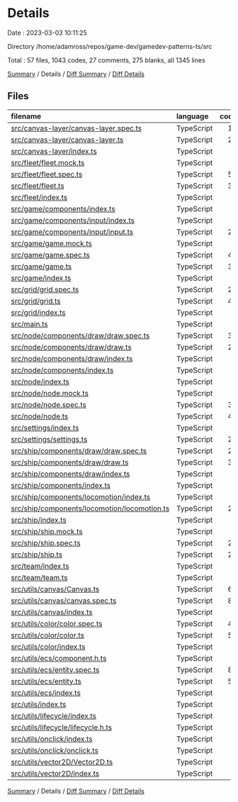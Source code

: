 # Details

Date : 2023-03-03 10:11:25

Directory /home/adamross/repos/game-dev/gamedev-patterns-ts/src

Total : 57 files,  1043 codes, 27 comments, 275 blanks, all 1345 lines

[Summary](results.md) / Details / [Diff Summary](diff.md) / [Diff Details](diff-details.md)

## Files
| filename | language | code | comment | blank | total |
| :--- | :--- | ---: | ---: | ---: | ---: |
| [src/canvas-layer/canvas-layer.spec.ts](/src/canvas-layer/canvas-layer.spec.ts) | TypeScript | 19 | 0 | 6 | 25 |
| [src/canvas-layer/canvas-layer.ts](/src/canvas-layer/canvas-layer.ts) | TypeScript | 26 | 0 | 8 | 34 |
| [src/canvas-layer/index.ts](/src/canvas-layer/index.ts) | TypeScript | 1 | 0 | 0 | 1 |
| [src/fleet/fleet.mock.ts](/src/fleet/fleet.mock.ts) | TypeScript | 4 | 0 | 1 | 5 |
| [src/fleet/fleet.spec.ts](/src/fleet/fleet.spec.ts) | TypeScript | 52 | 0 | 16 | 68 |
| [src/fleet/fleet.ts](/src/fleet/fleet.ts) | TypeScript | 33 | 0 | 6 | 39 |
| [src/fleet/index.ts](/src/fleet/index.ts) | TypeScript | 2 | 0 | 0 | 2 |
| [src/game/components/index.ts](/src/game/components/index.ts) | TypeScript | 1 | 0 | 0 | 1 |
| [src/game/components/input/index.ts](/src/game/components/input/index.ts) | TypeScript | 1 | 0 | 0 | 1 |
| [src/game/components/input/input.ts](/src/game/components/input/input.ts) | TypeScript | 23 | 0 | 6 | 29 |
| [src/game/game.mock.ts](/src/game/game.mock.ts) | TypeScript | 2 | 0 | 1 | 3 |
| [src/game/game.spec.ts](/src/game/game.spec.ts) | TypeScript | 42 | 1 | 16 | 59 |
| [src/game/game.ts](/src/game/game.ts) | TypeScript | 38 | 11 | 13 | 62 |
| [src/game/index.ts](/src/game/index.ts) | TypeScript | 2 | 0 | 0 | 2 |
| [src/grid/grid.spec.ts](/src/grid/grid.spec.ts) | TypeScript | 20 | 0 | 6 | 26 |
| [src/grid/grid.ts](/src/grid/grid.ts) | TypeScript | 41 | 0 | 11 | 52 |
| [src/grid/index.ts](/src/grid/index.ts) | TypeScript | 1 | 0 | 0 | 1 |
| [src/main.ts](/src/main.ts) | TypeScript | 2 | 0 | 1 | 3 |
| [src/node/components/draw/draw.spec.ts](/src/node/components/draw/draw.spec.ts) | TypeScript | 35 | 0 | 12 | 47 |
| [src/node/components/draw/draw.ts](/src/node/components/draw/draw.ts) | TypeScript | 27 | 0 | 5 | 32 |
| [src/node/components/draw/index.ts](/src/node/components/draw/index.ts) | TypeScript | 1 | 0 | 0 | 1 |
| [src/node/components/index.ts](/src/node/components/index.ts) | TypeScript | 1 | 0 | 0 | 1 |
| [src/node/index.ts](/src/node/index.ts) | TypeScript | 3 | 0 | 0 | 3 |
| [src/node/node.mock.ts](/src/node/node.mock.ts) | TypeScript | 7 | 0 | 1 | 8 |
| [src/node/node.spec.ts](/src/node/node.spec.ts) | TypeScript | 33 | 0 | 10 | 43 |
| [src/node/node.ts](/src/node/node.ts) | TypeScript | 44 | 1 | 11 | 56 |
| [src/settings/index.ts](/src/settings/index.ts) | TypeScript | 1 | 0 | 0 | 1 |
| [src/settings/settings.ts](/src/settings/settings.ts) | TypeScript | 20 | 0 | 1 | 21 |
| [src/ship/components/draw/draw.spec.ts](/src/ship/components/draw/draw.spec.ts) | TypeScript | 24 | 0 | 8 | 32 |
| [src/ship/components/draw/draw.ts](/src/ship/components/draw/draw.ts) | TypeScript | 36 | 0 | 7 | 43 |
| [src/ship/components/draw/index.ts](/src/ship/components/draw/index.ts) | TypeScript | 1 | 0 | 0 | 1 |
| [src/ship/components/index.ts](/src/ship/components/index.ts) | TypeScript | 2 | 0 | 0 | 2 |
| [src/ship/components/locomotion/index.ts](/src/ship/components/locomotion/index.ts) | TypeScript | 1 | 0 | 0 | 1 |
| [src/ship/components/locomotion/locomotion.ts](/src/ship/components/locomotion/locomotion.ts) | TypeScript | 20 | 0 | 9 | 29 |
| [src/ship/index.ts](/src/ship/index.ts) | TypeScript | 3 | 0 | 0 | 3 |
| [src/ship/ship.mock.ts](/src/ship/ship.mock.ts) | TypeScript | 7 | 0 | 1 | 8 |
| [src/ship/ship.spec.ts](/src/ship/ship.spec.ts) | TypeScript | 28 | 0 | 8 | 36 |
| [src/ship/ship.ts](/src/ship/ship.ts) | TypeScript | 21 | 0 | 6 | 27 |
| [src/team/index.ts](/src/team/index.ts) | TypeScript | 1 | 0 | 0 | 1 |
| [src/team/team.ts](/src/team/team.ts) | TypeScript | 4 | 0 | 0 | 4 |
| [src/utils/canvas/Canvas.ts](/src/utils/canvas/Canvas.ts) | TypeScript | 68 | 1 | 20 | 89 |
| [src/utils/canvas/canvas.spec.ts](/src/utils/canvas/canvas.spec.ts) | TypeScript | 80 | 0 | 25 | 105 |
| [src/utils/canvas/index.ts](/src/utils/canvas/index.ts) | TypeScript | 1 | 0 | 0 | 1 |
| [src/utils/color/color.spec.ts](/src/utils/color/color.spec.ts) | TypeScript | 42 | 0 | 8 | 50 |
| [src/utils/color/color.ts](/src/utils/color/color.ts) | TypeScript | 51 | 4 | 11 | 66 |
| [src/utils/color/index.ts](/src/utils/color/index.ts) | TypeScript | 1 | 0 | 0 | 1 |
| [src/utils/ecs/component.h.ts](/src/utils/ecs/component.h.ts) | TypeScript | 5 | 0 | 1 | 6 |
| [src/utils/ecs/entity.spec.ts](/src/utils/ecs/entity.spec.ts) | TypeScript | 80 | 4 | 21 | 105 |
| [src/utils/ecs/entity.ts](/src/utils/ecs/entity.ts) | TypeScript | 56 | 5 | 13 | 74 |
| [src/utils/ecs/index.ts](/src/utils/ecs/index.ts) | TypeScript | 2 | 0 | 0 | 2 |
| [src/utils/index.ts](/src/utils/index.ts) | TypeScript | 6 | 0 | 0 | 6 |
| [src/utils/lifecycle/index.ts](/src/utils/lifecycle/index.ts) | TypeScript | 1 | 0 | 0 | 1 |
| [src/utils/lifecycle/lifecycle.h.ts](/src/utils/lifecycle/lifecycle.h.ts) | TypeScript | 6 | 0 | 1 | 7 |
| [src/utils/onclick/index.ts](/src/utils/onclick/index.ts) | TypeScript | 1 | 0 | 0 | 1 |
| [src/utils/onclick/onclick.ts](/src/utils/onclick/onclick.ts) | TypeScript | 8 | 0 | 4 | 12 |
| [src/utils/vector2D/Vector2D.ts](/src/utils/vector2D/Vector2D.ts) | TypeScript | 4 | 0 | 1 | 5 |
| [src/utils/vector2D/index.ts](/src/utils/vector2D/index.ts) | TypeScript | 1 | 0 | 0 | 1 |

[Summary](results.md) / Details / [Diff Summary](diff.md) / [Diff Details](diff-details.md)